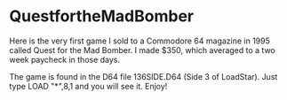 # QuestfortheMadBomber

Here is the very first game I sold to a Commodore 64 magazine in 1995 called Quest for the Mad Bomber. I made $350, which averaged to a two week paycheck in those days.

The game is found in the D64 file 136SIDE.D64 (Side 3 of LoadStar). Just type LOAD "*",8,1 and you will see it. Enjoy!
